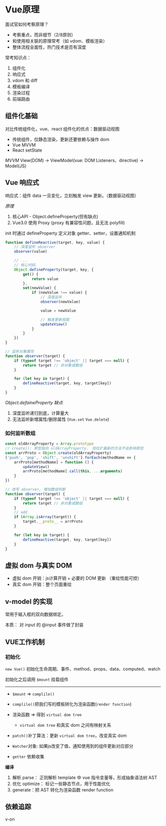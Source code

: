 # Vue原理
面试官如何考察原理？
- 考察重点，而非细节（2/8原则）
- 和使用相关联的原理常考（如 vdom、模板渲染）
- 整体流程全面性，热门技术是否有深度

常考知识点：
1. 组件化
2. 响应式
3. vdom 和 diff
4. 模板编译
5. 渲染过程
6. 前端路由

## 组件化基础
对比传统组件化，vue、react 组件化的优点：数据驱动视图

- 传统组件，仅静态渲染，更新还要依赖与操作 dom
- Vue MVVM
- React setState

*MVVM*
View(DOM) -> ViewModel(vue: DOM Listeners、directive) ->  Model(JS)

## Vue 响应式
响应式：组件 data 一旦变化，立刻触发 view 更新。（数据驱动视图）

*原理*

1. 核心API - Object.defineProperty(但有缺点)
2. Vue3.0 使用 Proxy (proxy 有兼容性问题，且无法 polyfill)

init 时通过 defineProperty 定义对象 getter、setter，设置通知机制

```js
function defineReactive(target, key, value) {
	// 深度监听 observer
	observer(value)

	// ...
	// 核心代码
	Object.defineProperty(target, key, {
		get() {
			return value
		},
		set(newValue) {
			if (newValue !== value) {
				// 深度监听
				observer(newValue)

				value = newValue

				// 触发更新视图
				updateView()
			}
		}
	})
}

// 监听对象属性
function observer(target) {
	if (typeof target !== 'object' || target === null) {
		return target // 非对象或数组
	}

	for (let key in target) {
		defineReactive(target, key, target[key])
	}
}

```

*Object.defaineProperty 缺点*

1. 深度监听递归到底，计算量大
2. 无法监听新增属性/删除属性 (`Vue.set`  `Vue.delete`)

### 如何监听数组

```js
const oldArrayProperty = Array.prototype
// create(): 原型指向 oldArrayProperty， 但在扩展新的方法不会影响原型
const arrProto = Object.create(oldArrayProperty)
['push', 'pop', 'shift', 'unshift'].forEach(methodName => {
	arrProto[methodName] = function () {
		updateView()
		arrProto[methodName].call(this, ...arguments)
	}
})

// 改写 observer, 增加数组判断
function observer(target) {
	if (typeof target !== 'object' || target === null) {
		return target // 非对象或数组
	}
	// add
	if (Array.isArray(target)) {
		target.__proto__ = arrProto
	}

	for (let key in target) {
		defineReactive(target, key, target[key])
	}
}
```

## 虚拟 dom 与真实 DOM
- 虚拟 dom 开销：js计算开销  + 必要的 DOM 更新 （重绘性能可控）
- 真实 dom 开销：整个页面重绘


## v-model 的实现
常用于输入框的双向数据绑定。

本质： 对 input 的 @input 事件做了封装


## VUE工作机制
### 初始化

`new Vue()`
初始化生命周期、事件、method、props、data、computed、watch

初始化之后调用 `$mount` 挂载组件

--- 
- `$mount` => `complile()`

- `complile()`把我们写的模板转化为渲染函数(`render function`)

- 渲染函数 => 得到 `virtual dom tree`
	- 	`virtual dom tree` 和真实 dom 之间有映射关系

- `patch()`补丁算法：更新 `virtual dom tree`，改变真实 dom

- `Watcher`对象: 如果js改变了值，通知使用到的组件更新对应部分

- `getter` 依赖收集



**编译**

1. 解析 parse： 正则解析 template 中 vue 指令变量等，形成抽象语法树 AST
2. 优化 optimize： 标记一些静态节点，用于性能优化
3. generate：把 AST 转化为渲染函数 render function


## 依赖追踪

v-on  
